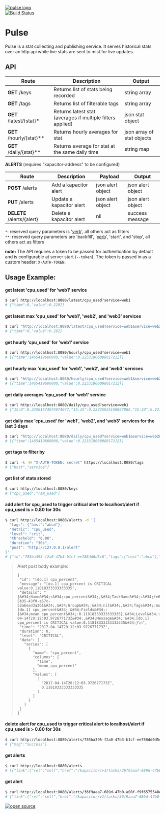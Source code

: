[![pulse logo](http://nano-assets.gopagoda.io/readme-headers/pulse.png)](http://nanobox.io/open-source#pulse)  
[![Build Status](https://travis-ci.org/nanopack/pulse.svg)](https://travis-ci.org/nanopack/pulse)

# Pulse

Pulse is a stat collecting and publishing service. It serves historical stats over an http api while live stats are sent to mist for live updates.

## API

| Route | Description | Output |
| --- | --- | --- |
| **GET** /keys | Returns list of stats being recorded | string array |
| **GET** /tags | Returns list of filterable tags | string array |
| **GET** /latest/{stat}* | Returns latest stat (averages if multiple filters applied) | json stat object |
| **GET** /hourly/{stat}** | Returns hourly averages for stat | json array of stat objects |
| **GET** /daily/{stat}** | Returns average for stat at the same daily time | string map |

**ALERTS** (requires "kapacitor-address" to be configured)  

| Route | Description | Payload | Output |
| --- | --- | --- | --- |
| **POST** /alerts | Add a kapacitor alert | json alert object | json alert object |
| **PUT** /alerts | Update a kapacitor alert | json alert object | json alert object |
| **DELETE** /alerts/{alert} | Delete a kapacitor alert | nil | success message |

`*`: reserved query parameters is '[verb](https://docs.influxdata.com/influxdb/v0.13/query_language/functions)', all others act as filters  
`**`: reserved query parameters are 'backfill', '[verb](https://docs.influxdata.com/influxdb/v0.13/query_language/functions)', 'start', and 'stop', all others act as filters  

**note:** The API requires a token to be passed for authentication by default and is configurable at server start (`--token`). The token is passed in as a custom header: `X-AUTH-TOKEN`.  


## Usage Example:

#### get latest 'cpu_used' for 'web1' service
```sh
$ curl http://localhost:8080/latest/cpu_used?service=web1
# {"time":0,"value":0.2207}
```

#### get latest max 'cpu_used' for 'web1', 'web2', and 'web3' services
```sh
$ curl "http://localhost:8080/latest/cpu_used?service=web1&service=web2&service=web3&verb=max"
# {"time":0,"value":0.262}
```

#### get hourly 'cpu_used' for 'web1' service
```sh
$ curl http://localhost:8080/hourly/cpu_used?service=web1
# [{"time":1465419600000,"value":0.22331906098017212}]
```

#### get hourly max 'cpu_used' for 'web1', 'web2', and 'web3' services
```sh
$ curl "http://localhost:8080/hourly/cpu_used?service=web1&service=web2&service=web3&verb=max"
# [{"time":1465419600000,"value":0.22331906098017212}]
```

#### get daily averages 'cpu_used' for 'web1' service
```sh
$ curl http://localhost:8080/daily/cpu_used?service=web1
# {"15:0":0.22501574074074077,"15:15":0.22325925160697888,"15:30":0.22123160173160175}
```

#### get daily max 'cpu_used' for 'web1', 'web2', and 'web3' services for the last 3 days
```sh
$ curl "http://localhost:8080/daily/cpu_used?service=web1&service=web2&service=web3&verb=max&start=3d"
# [{"time":1465419600000,"value":0.22331906098017212}]
```

#### get tags to filter by
```sh
$ curl -k -H "X-AUTH-TOKEN: secret" https://localhost:8080/tags
# ["host","service"]
```

#### get list of stats stored
```sh
$ curl http://localhost:8080/keys
# ["cpu_used","ram_used"]
```

#### add alert for cpu_used to trigger critical alert to localhost/alert if cpu_used is > 0.80 for 30s
```sh
$ curl http://localhost:8080/alerts -d '{
  "tags": {"host":"abcd"},
  "metric": "cpu_used",
  "level": "crit",
  "threshold": "0.80",
  "duration": "30s",
  "post": "http://127.0.0.1/alert"
}'
# {"id":"785ba395-f2a0-47b3-b1cf-ee788dd0d5c8","tags":{"host":"abcd"},"metric":"cpu_percent","level":"crit","threshold":"0.80","duration":"30s","post":"http://127.0.0.1/alert"}
```

>Alert post body example:
>```
>{
>  "id": "[do.1] cpu_percent",
>  "message": "[do.1] cpu_percent is CRITICAL value:0.11818333333333335",
>  "details": "{&#34;Name&#34;:&#34;cpu_percent&#34;,&#34;TaskName&#34;:&#34;fe64d9d7-5b35-43f0-a57c-52a6ead3a361&#34;,&#34;Group&#34;:&#34;nil&#34;,&#34;Tags&#34;:null,&#34;ID&#34;:&#34;[do.1] cpu_percent&#34;,&#34;Fields&#34;:{&#34;mean_cpu_percent&#34;:0.11818333333333335},&#34;Level&#34;:&#34;CRITICAL&#34;,&#34;Time&#34;:&#34;2017-04-14T20:12:03.972677173Z&#34;,&#34;Message&#34;:&#34;[do.1] cpu_percent is CRITICAL value:0.11818333333333335&#34;}\n",
>  "time": "2017-04-14T20:12:03.972677173Z",
>  "duration": 0,
>  "level": "CRITICAL",
>  "data": {
>    "series": [
>      {
>        "name": "cpu_percent",
>        "columns": [
>          "time",
>          "mean_cpu_percent"
>        ],
>        "values": [
>          [
>            "2017-04-14T20:12:03.972677173Z",
>            0.11818333333333335
>          ]
>        ]
>      }
>    ]
>  }
>}
>
>```

#### delete alert for cpu_used to trigger critical alert to localhost/alert if cpu_used is > 0.80 for 30s
```sh
$ curl http://localhost:8080/alerts/785ba395-f2a0-47b3-b1cf-ee788dd0d5c8 -X DELETE
# {"msg":"Success"}
```

#### get alerts
```sh
$ curl http://localhost:8080/alerts
# [{"link":{"rel":"self","href":"/kapacitor/v1/tasks/36f9aaa7-689d-47b0-a08f-f9f6575548ee"},"id":"36f9aaa7-689d-47b0-a08f-f9f6575548ee","template-id":"","type":"batch","dbrps":[{"db":"statistics","rp":"one_day"}],"script":"batch\n    |query('''\n\t\tSELECT mean(ram_percent) AS mean_ram_percent\n\t\tFROM \"statistics\".\"one_day\".\"ram_percent\"\n\t\tWHERE \"host\" = 'do.1'\n\t''')\n        .period(1s)\n        .every(30s)\n    |alert()\n        .id('[do.1] ram_percent')\n        .message('{{ .ID }} is {{ .Level }} value:{{ index .Fields \"mean_ram_percent\" }}')\n        .crit(lambda: \"mean_ram_percent\" \u003e 2)\n        .post('http://127.0.0.1/alert')\n        .stateChangesOnly()\n        .log('/tmp/alerts.log')\n","vars":null,"dot":"digraph 36f9aaa7-689d-47b0-a08f-f9f6575548ee {\ngraph [throughput=\"0.00 batches/s\"];\n\nquery1 [avg_exec_time_ns=\"6.243805ms\" batches_queried=\"0\" points_queried=\"0\" query_errors=\"0\" ];\nquery1 -\u003e alert2 [processed=\"0\"];\n\nalert2 [alerts_triggered=\"0\" avg_exec_time_ns=\"0s\" crits_triggered=\"0\" infos_triggered=\"0\" oks_triggered=\"0\" warns_triggered=\"0\" ];\n}","status":"enabled","executing":true,"error":"","stats":{"task-stats":{"throughput":0},"node-stats":{"alert2":{"alerts_triggered":0,"avg_exec_time_ns":0,"collected":0,"crits_triggered":0,"emitted":0,"infos_triggered":0,"oks_triggered":0,"warns_triggered":0},"batch0":{"avg_exec_time_ns":0,"collected":0,"emitted":0},"query1":{"avg_exec_time_ns":6243805,"batches_queried":0,"collected":0,"emitted":0,"points_queried":0,"query_errors":0}}},"created":"2017-04-14T20:42:00.221022462Z","modified":"2017-04-14T20:42:00.221022462Z","last-enabled":"2017-04-14T20:42:00.221022462Z"},{"link":{"rel":"self","href":"/kapacitor/v1/tasks/c084588c-f2e9-447b-a67a-038a71b64639"},"id":"c084588c-f2e9-447b-a67a-038a71b64639","template-id":"","type":"batch","dbrps":[{"db":"statistics","rp":"one_day"}],"script":"batch\n    |query('''\n\t\tSELECT mean(cpu_percent) AS mean_cpu_percent\n\t\tFROM \"statistics\".\"one_day\".\"cpu_percent\"\n\t\tWHERE \"host\" = 'do.1'\n\t''')\n        .period(1s)\n        .every(30s)\n    |alert()\n        .id('[do.1] cpu_percent')\n        .message('{{ .ID }} is {{ .Level }} value:{{ index .Fields \"mean_cpu_percent\" }}')\n        .crit(lambda: \"mean_cpu_percent\" \u003e 1)\n        .post('http://api.nanobox.dev:8080/v1/triggers/1b2b22f3-62e1-4690-bc62-4cf3e156e20b/pull')\n        .stateChangesOnly()\n        .log('/tmp/alerts.log')\n","vars":null,"dot":"digraph c084588c-f2e9-447b-a67a-038a71b64639 {\ngraph [throughput=\"0.00 batches/s\"];\n\nquery1 [avg_exec_time_ns=\"3.637332ms\" batches_queried=\"0\" points_queried=\"0\" query_errors=\"0\" ];\nquery1 -\u003e alert2 [processed=\"0\"];\n\nalert2 [alerts_triggered=\"0\" avg_exec_time_ns=\"0s\" crits_triggered=\"0\" infos_triggered=\"0\" oks_triggered=\"0\" warns_triggered=\"0\" ];\n}","status":"enabled","executing":true,"error":"","stats":{"task-stats":{"throughput":0},"node-stats":{"alert2":{"alerts_triggered":0,"avg_exec_time_ns":0,"collected":0,"crits_triggered":0,"emitted":0,"infos_triggered":0,"oks_triggered":0,"warns_triggered":0},"batch0":{"avg_exec_time_ns":0,"collected":0,"emitted":0},"query1":{"avg_exec_time_ns":3637332,"batches_queried":0,"collected":0,"emitted":0,"points_queried":0,"query_errors":0}}},"created":"2017-04-14T19:58:36.752134021Z","modified":"2017-04-14T19:58:36.752134021Z","last-enabled":"2017-04-14T19:58:36.752134021Z"}]
```

#### get alert
```sh
$ curl http://localhost:8080/alerts/36f9aaa7-689d-47b0-a08f-f9f6575548ee
# {"link":{"rel":"self","href":"/kapacitor/v1/tasks/36f9aaa7-689d-47b0-a08f-f9f6575548ee"},"id":"36f9aaa7-689d-47b0-a08f-f9f6575548ee","template-id":"","type":"batch","dbrps":[{"db":"statistics","rp":"one_day"}],"script":"batch\n    |query('''\n\t\tSELECT mean(ram_percent) AS mean_ram_percent\n\t\tFROM \"statistics\".\"one_day\".\"ram_percent\"\n\t\tWHERE \"host\" = 'do.1'\n\t''')\n        .period(1s)\n        .every(30s)\n    |alert()\n        .id('[do.1] ram_percent')\n        .message('{{ .ID }} is {{ .Level }} value:{{ index .Fields \"mean_ram_percent\" }}')\n        .crit(lambda: \"mean_ram_percent\" \u003e 2)\n        .post('http://127.0.0.1/alert')\n        .stateChangesOnly()\n        .log('/tmp/alerts.log')\n","vars":null,"dot":"digraph 36f9aaa7-689d-47b0-a08f-f9f6575548ee {\ngraph [throughput=\"0.00 batches/s\"];\n\nquery1 [avg_exec_time_ns=\"6.243805ms\" batches_queried=\"0\" points_queried=\"0\" query_errors=\"0\" ];\nquery1 -\u003e alert2 [processed=\"0\"];\n\nalert2 [alerts_triggered=\"0\" avg_exec_time_ns=\"0s\" crits_triggered=\"0\" infos_triggered=\"0\" oks_triggered=\"0\" warns_triggered=\"0\" ];\n}","status":"enabled","executing":true,"error":"","stats":{"task-stats":{"throughput":0},"node-stats":{"alert2":{"alerts_triggered":0,"avg_exec_time_ns":0,"collected":0,"crits_triggered":0,"emitted":0,"infos_triggered":0,"oks_triggered":0,"warns_triggered":0},"batch0":{"avg_exec_time_ns":0,"collected":0,"emitted":0},"query1":{"avg_exec_time_ns":6243805,"batches_queried":0,"collected":0,"emitted":0,"points_queried":0,"query_errors":0}}},"created":"2017-04-14T20:42:00.221022462Z","modified":"2017-04-14T20:42:00.221022462Z","last-enabled":"2017-04-14T20:42:00.221022462Z"}
```


[![open source](http://nano-assets.gopagoda.io/open-src/nanobox-open-src.png)](http://nanobox.io/open-source)
